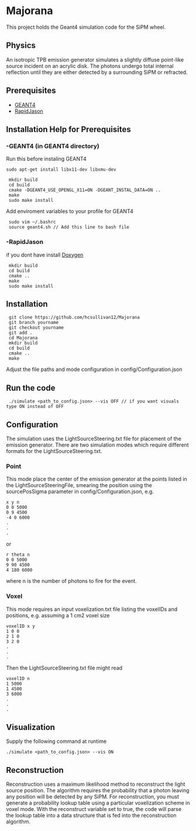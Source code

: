 # Majorana
This project holds the Geant4 simulation code for the SiPM wheel.

## Physics
An isotropic TPB emission generator simulates a slightly diffuse point-like source incident on an acrylic disk. The photons undergo total internal reflection until they are either detected by a surrounding SiPM or refracted. 

## Prerequisites
   * [GEANT4](https://geant4.web.cern.ch/support/download)
   * [RapidJason](https://github.com/Tencent/rapidjson.git)

## Installation Help for Prerequisites
### -GEANT4 (in GEANT4 directory)
 Run this before instaling GEANT4
 ```
 sudo apt-get install libx11-dev libxmu-dev
```
```
 mkdir build
 cd build
 cmake -DGEANT4_USE_OPENGL_X11=ON -DGEANT_INSTAL_DATA=ON ..
 make
 sudo make install
```

   Add enviroment variables to your profile for GEANT4
```
 sudo vim ~/.bashrc
 source geant4.sh // Add this line to bash file
```

### -RapidJason
   if you dont have install [Doxygen](https://github.com/doxygen/doxygen) 
``` 
 mkdir build
 cd build
 cmake ..
 make
 sudo make install
```
	
## Installation
```
 git clone https://github.com/hcsullivan12/Majorana
 git branch yourname
 git checkout yourname
 git add .
 cd Majorana
 mkdir build
 cd build
 cmake ..
 make
```
Adjust the file paths and mode configuration in config/Configuration.json
## Run the code
``` 
 ./simulate <path_to_config.json> --vis OFF // if you want visuals type ON instead of OFF
```
		
## Configuration
The simulation uses the LightSourceSteering.txt file for placement of the emission generator. 
There are two simulation modes which require different formats for the LightSourceSteering.txt.
### Point
This mode place the center of the emission generator at the points listed in the LightSourceSteeringFile, smearing the position using the sourcePosSigma parameter in config/Configuration.json, e.g.
```
x y n
0 0 5000
0 9 4500
-4 0 6000
.
.
.
```
or 
```
r theta n
0 0 5000
9 90 4500
4 180 6000
```
where n is the number of photons to fire for the event. 

### Voxel 
This mode requires an input voxelization.txt file listing the voxelIDs and positions, e.g. assuming a 1 cm2 voxel size
```
voxelID x y
1 0 0
2 1 0
3 2 0
.
.
.
```

Then the LightSourceSteering.txt file might read

```
voxelID n
1 5000
1 4500
3 6000
.
.
.
```

## Visualization
Supply the following command at runtime
```
./simulate <path_to_config.json> --vis ON
```

## Reconstruction
Reconstruction uses a maximum likelihood method to reconstruct the light source position. The algorithm requires the probability that a photon leaving any position will be detected by any SiPM. For reconstruction, you must generate a probability lookup table using a particular voxelization scheme in voxel mode. With the reconstruct variable set to true, the code will parse the lookup table into a data structure that is fed into the reconstruction algorithm. 
